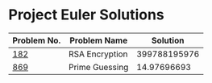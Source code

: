 # Project Euler Solutions


|                    Problem No.                  |             Problem Name                |            Solution          |
|-------------------------------------------------|-----------------------------------------|------------------------------|
| [182](https://projecteuler.net/problem=182)     |            RSA Encryption               |         399788195976         |
| [869](https://projecteuler.net/problem=869)     |            Prime Guessing               |          14.97696693         |


